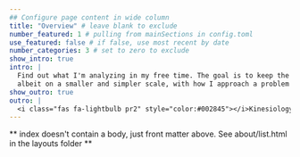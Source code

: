 ```yaml
---
## Configure page content in wide column
title: "Overview" # leave blank to exclude
number_featured: 1 # pulling from mainSections in config.toml
use_featured: false # if false, use most recent by date
number_categories: 3 # set to zero to exclude
show_intro: true
intro: |
  Find out what I'm analyzing in my free time. The goal is to keep the statistical work on this website correlated, 
  albeit on a smaller and simpler scale, with how I approach a problem at work/university.
show_outro: true
outro: |
  <i class="fas fa-lightbulb pr2" style="color:#002845"></i>Kinesiology & Health Scientist turned Statistician,<br>curious about all intersections of math and health.
---
```


** index doesn't contain a body, just front matter above.
See about/list.html in the layouts folder **
